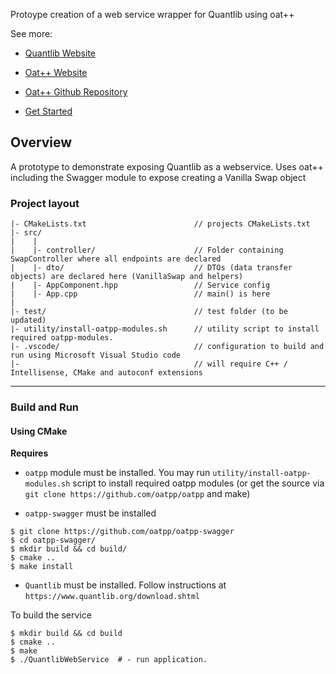Protoype creation of a web service wrapper for Quantlib using oat++ 

See more:

- [Quantlib Website](https://www.quantlib.org/)

- [Oat++ Website](https://oatpp.io/)
- [Oat++ Github Repository](https://github.com/oatpp/oatpp)
- [Get Started](https://oatpp.io/docs/start)

## Overview

A prototype to demonstrate exposing Quantlib as a webservice.  Uses oat++ including the Swagger module to expose creating a Vanilla Swap object 

### Project layout

```
|- CMakeLists.txt                        // projects CMakeLists.txt
|- src/
|    |
|    |- controller/                      // Folder containing SwapController where all endpoints are declared
|    |- dto/                             // DTOs (data transfer objects) are declared here (VanillaSwap and helpers)
|    |- AppComponent.hpp                 // Service config
|    |- App.cpp                          // main() is here
|
|- test/                                 // test folder (to be updated)
|- utility/install-oatpp-modules.sh      // utility script to install required oatpp-modules.  
|- .vscode/                              // configuration to build and run using Microsoft Visual Studio code 
|-                                       // will require C++ / Intellisense, CMake and autoconf extensions
```

---

### Build and Run

#### Using CMake

**Requires** 

- `oatpp` module must be installed. You may run `utility/install-oatpp-modules.sh` script to install required oatpp modules (or get the source via `git clone https://github.com/oatpp/oatpp` and make)

- `oatpp-swagger` must be installed
``` 
$ git clone https://github.com/oatpp/oatpp-swagger
$ cd oatpp-swagger/
$ mkdir build && cd build/
$ cmake ..
$ make install

``` 

- `Quantlib` must be installed.  Follow instructions at `https://www.quantlib.org/download.shtml`

To build the service
``` 
$ mkdir build && cd build
$ cmake ..
$ make 
$ ./QuantlibWebService  # - run application.

```
